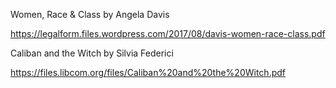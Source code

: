 Women, Race & Class by Angela Davis

https://legalform.files.wordpress.com/2017/08/davis-women-race-class.pdf

Caliban and the Witch by Silvia Federici

https://files.libcom.org/files/Caliban%20and%20the%20Witch.pdf

